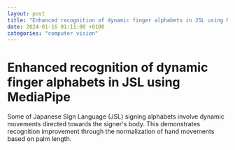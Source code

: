```yaml
---
layout: post
title: "Enhanced recognition of dynamic finger alphabets in JSL using MediaPipe"
date: 2024-01-16 01:11:00 +0100
categories: "computer vision"
---
```


# Enhanced recognition of dynamic finger alphabets in JSL using MediaPipe

Some of Japanese Sign Language (JSL) signing alphabets involve dynamic movements directed towards the signer's body. This demonstrates recognition improvement through the normalization of hand movements based on palm length.
